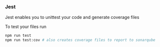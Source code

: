 ### Jest

Jest enables you to unittest your code and generate coverage files

To test your files run

```bash
npm run test
npm run test:cov # also creates coverage files to report to sonarqube
```